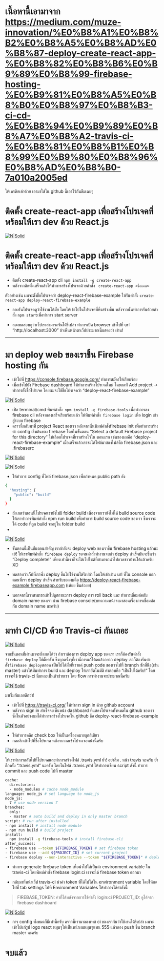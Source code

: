 # เนื้อหานี้เอามาจาก https://medium.com/muze-innovation/%E0%B8%A1%E0%B8%B2%E0%B8%A5%E0%B8%AD%E0%B8%87-deploy-create-react-app-%E0%B8%82%E0%B8%B6%E0%B9%89%E0%B8%99-firebase-hosting-%E0%B9%81%E0%B8%A5%E0%B8%B0%E0%B8%97%E0%B8%B3-ci-cd-%E0%B8%94%E0%B9%89%E0%B8%A7%E0%B8%A2-travis-ci-%E0%B8%81%E0%B8%B1%E0%B8%99%E0%B9%80%E0%B8%96%E0%B8%AD%E0%B8%B0-7a010a2005ed

ให้เครดิตเค้าด้วย
เอามาใส่ใน github นี้เอาไว้กันลืมเฉยๆ




# ติดตั้ง create-react-app เพื่อสร้างโปรเจคที่พร้อมให้เรา dev ด้วย React.js

[![N|Solid](https://cdn-images-1.medium.com/max/1000/1*YCAkjW_7y5n_Ns6Akchkjg.png)](https://cdn-images-1.medium.com/max/1000/1*YCAkjW_7y5n_Ns6Akchkjg.png)

# ติดตั้ง create-react-app เพื่อสร้างโปรเจคที่พร้อมให้เรา dev ด้วย React.js

  - ติดตั้ง create-react-app cli
    ``` npm install -g create-react-app ```
  - หลังจากติดตั้งเสร็จแล้วให้ทำการสร้างโปรเจคด้วยคำสั่ง
    ```  create-react-app <ชื่อแอพ> ```

ตัวอย่างเช่น ผมจะตั้งชื่อโปรเจคว่า deploy-react-firebase-example ให้รันคำสั่ง 
   ``` create-react-app deploy-react-firebase-example ```
   
- ลองรันโปรเจคดูว่าใช้งานได้มั้ย โดยให้เข้าไปในโปรเจคที่พึ่งสร้างขึ้น หลังจากนั้นทำการรันด้วยคำสั่ง  ``` npm start ```เพื่อทำการ start server

- ลองทดสอบดูว่าเว็ปเราสามารถรันได้รึเปล่า ทำการเปิด browser เข้าไปที่ url “http://localhost:3000” ถ้าเห็นหน้าตาเว็ปประมาณนี้แสดงว่า ผ่าน!
______________________
# มา deploy web ของเราขึ้น Firebase hosting กัน

- เข้าไปที่ https://console.firebase.google.com/ ทำการสมัครให้เรียบร้อย
- เมื่อเข้าไปยัง Firebase dashboard ให้ทำการสร้างโปรเจคใหม่ โดยกดท่ี Add project -> ทำการตั้งชื่อโปรเจค โดยผมจะใช้ชื่อโปรเจคว่า “deploy-react-firebase-example”

[![N|Solid](https://cdn-images-1.medium.com/max/1000/1*MSdVXsSUJ7QkwP43yjZvxQ.png)](https://cdn-images-1.medium.com/max/1000/1*MSdVXsSUJ7QkwP43yjZvxQ.png)

- เปิด terminal/cmd พิมพ์คำสั่ง``` npm install -g firebase-tools``` เพื่อทำการลง firebase cli หลังจากลงเสร็จเรียบร้อยแล้ว ให้พิมพ์คำสั่ง``` firebase login``` เพื่อ login เข้าสู่ระบบ firebase
- คราวนี้กลับมาที่ project React ของเรา หลังจากนั้นพิมพ์คำสั่งfirebase init เพื่อทำการสร้างค่า config เริ่มต้นของ firebase โดยในขั้นตอน “Select a default Firebase project for this directory” ให้เลือกโปรเจคที่เราสร้างใว้ใน ตอนแรก เช่นของผมคือ “deploy-react-firebase-example” เมื่อเสร็จแล้วเราจะได้ไฟล์มาสองไฟล์คือ firebase.json และ .firebaserc

[![N|Solid](https://cdn-images-1.medium.com/max/1000/1*JUJm7G5cwz_MY2ycSEgokQ.png)](https://cdn-images-1.medium.com/max/1000/1*JUJm7G5cwz_MY2ycSEgokQ.png)


[![N|Solid](https://cdn-images-1.medium.com/max/1000/1*NfOxqaHyIvYLLacTNnHpuw.png)](https://cdn-images-1.medium.com/max/1000/1*NfOxqaHyIvYLLacTNnHpuw.png)

- ให้ทำการ config ที่ไฟล์ firebase.json เพื่อกำหนด public path ดัง

```sh 
{
  "hosting": {
    "public": "build"
  }
}
```
- สังเกตว่าตอนนี้โปรเจคเรายังไม่มี folder build เนื่องจากเรายังไม่ได้ build source code ให้เราทำการพิมพ์คำสั่ง npm run build เพื่อทำการ build source code ของเรา ซึ่งเราจะได้ code ที่ถูก build จะอยู่ใน folder build
- 
[![N|Solid](https://cdn-images-1.medium.com/max/1000/1*hRQqcIzEHealK5-jEe_ofw.png)](https://cdn-images-1.medium.com/max/1000/1*hRQqcIzEHealK5-jEe_ofw.png)

- ขั้นตอนนี้เป็นขั้นตอนสำคัญ เรากำลังจะ deploy web ของเราขึ้น firebase hosting แล้วนะ เย้! ให้เราพิมพ์คำสั่ง``` firebase deploy``` รอจนคำสั่งทำงานจบถ้า deploy สำเร็จมันจะขึ้นว่า “Deploy complete!” เพียงเท่านี้เราก็จะได้เว็ปไซต์ที่สามารถนำไปอวดชาวบ้านได้แล้วครับ XD

- ทดสอบว่าเว็ปที่เราพึ่ง deploy ขึ้นไปใช้งานได้รึเปล่า โดนให้เข้าผ่าน url ที่ใน console บอกตอนที่เรา deploy สำเร็จ สำหรับของผมคือ https://deploy-react-firebase-example.firebaseapp.com (เห้ยย ขึ้นด้วยย)
- นอกจากนี้เราสามารถเข้าไปดูสถานะการ deploy การ roll back และ ทำการเชื่อมต่อกับ domain name ของเรา ผ่าน firebase console(บทความหน้าจะมาสอนเรื่องการเชื่อมต่อกับ domain name นะครับ)

__________________________________________
# มาทำ CI/CD ด้วย Travis-ci กันเถอะ
[![N|Solid](https://cdn-images-1.medium.com/max/1000/1*0en_sPbBm8UCbo66qKMnJg.png)](https://cdn-images-1.medium.com/max/1000/1*0en_sPbBm8UCbo66qKMnJg.png)

จากขั้นตอนที่ผ่านมาจะสังเกตได้ว่า ถ้าเราต้องการ deploy app ของเรา เราก็ต้องรันคำสั่ง``` firebase deploy``` ใช่มั้ยครับ ซึ่งทุกครั้งๆที่เรามีการแก้โค้ดแล้วอยาก deploy เราก็ต้องรันคำสั่ง``` firebase deploy ```ตลอด เป็นไปได้มั้ยที่เราแค่ push code ของเราไปที่ branch ซักที่นึง(เช่น master) แล้วให้มันทำการ build และ deploy ให้เราอัตโนมัติ คำตอบคือ “เป็นไปได้ครับ!” โดยเราจะใช้ travis-ci นี่แหละเป็นตัวช่วยเรา
โดย flow การทำงานจะประมาณนี้ครับ

[![N|Solid](https://cdn-images-1.medium.com/max/1000/1*1DxmMKwlf2WV8bM5hwwAqw.png)](https://cdn-images-1.medium.com/max/1000/1*1DxmMKwlf2WV8bM5hwwAqw.png)


มาเริ่มกันเลยดีกว่า!
 - เข้าไปที่ https://travis-ci.org/ ให้ทำการ sign in ด้วย github account
 - หลังจาก sign in สำเร็จจะเห็นหน้า dashboard ที่แสดงโปรเจคทั้งหมดใน github ของเรา ซึ่งในตัวอย่างผมได้ทำการสร้างโปรเจคใน github ชื่อ deploy-react-firebase-example

[![N|Solid](https://cdn-images-1.medium.com/max/1000/1*zhAj-0E09NqB2zSz1kOuOA.png)](https://cdn-images-1.medium.com/max/1000/1*zhAj-0E09NqB2zSz1kOuOA.png)

* ให้ทำการคลิก check box ให้เป็นเครื่องหมายถูกสีเขียว
* กดคลิกเข้าไปที่ชื่อโปรเจค หลังจากกดเข้าไปจะเจอหน้านี้ครับ

[![N|Solid](https://cdn-images-1.medium.com/max/1000/1*wfjyJ05IaUBX55PI24Gdow.png)](https://cdn-images-1.medium.com/max/1000/1*wfjyJ05IaUBX55PI24Gdow.png)

ให้เราทำการกลับไปที่โปรเจคและทำการสร้างไฟล์ .travis.yml ย้ำ! อย่าลืม . หน้า travis นะครับ ย้ำอีกครั้ง “.travis.yml” นะครับ โดยในไฟล์ .travis.yml ให้ทำการเขียน script ดังนี้ ทำการ commit และ push code ไปที่ master

```sh
cache:
  directories:
  - node_modules # cache node_module
language: node_js # set language to node_js
node_js:
  7 # use node version 7
branches:
  only: 
  - master # auto build and deploy in only master branch
script: # run after installed
- npm install # install node module
- npm run build # build project
install:
  npm install -g firebase-tools # install firebase-cli
after_success:
- firebase use --token ${FIREBASE_TOKEN} # set firebase token
- firebase use --add ${PROJECT_ID} # set current project
- firebase deploy --non-interactive --token "${FIREBASE_TOKEN}" # deploy project
```
- ทำการ generate firebase token เพื่อนำไปใส่เป็นค่า environment variable ใน travis-ci โดยพิพม์คำสั่ง firebase login:ci เราจะได้ firebase token ออกมา

- กลับมาที่หน้าเว็ป travis-ci นำค่า token ที่ได้ไปใส่ใน environment variable โดยให้กดไปที่ tab settings ไปที่ Environment Variables ให้ทำการใส่ค่าดังนี้

> FIREBASE_TOKEN: ค่าที่ได้หลังจากการใช้คำสั่ง login:ci
PROJECT_ID: ดูได้จาก firebase dashboard


[![N|Solid](https://cdn-images-1.medium.com/max/1000/1*j4iT2p4Malxheh4GiqXjjw.png)](https://cdn-images-1.medium.com/max/1000/1*j4iT2p4Malxheh4GiqXjjw.png)


- การ config ทั้งหมดก็มีเท่านี้ครับ คราวนี้เรามาลองเทส ci ของเรากันว่าใช้งานได้รึเปล่า ผมจะเข้าไปแก้รูป logo react หมุนๆให้เป็นหน้าผมหมุนๆแทน 555 แล้วลอง push ขึ้น branch master นะครับ


# จบแล้ว
